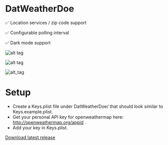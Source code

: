 # DatWeatherDoe

✅ Location services / zip code support

✅ Configurable polling interval

✅ Dark mode support



![alt tag](https://cloud.githubusercontent.com/assets/2235307/12532452/9d035646-c1e2-11e5-9f17-764a23243162.png)

![alt tag](https://user-images.githubusercontent.com/2235307/46848653-16cd5780-cdb9-11e8-9240-a46632aa170b.png)

![alt_tag](https://user-images.githubusercontent.com/2235307/46848107-04055380-cdb6-11e8-8f9b-074ba9522ef7.png)

# Setup

- Create a Keys.plist file under DatWeatherDoe/ that should look similar to Keys.example.plist.
- Get your personal API key for openweathermap here: http://openweathermap.org/appid . 
- Add your key in Keys.plist. 

[Download latest release](https://github.com/inderdhir/DatWeatherDoe/releases/latest)
